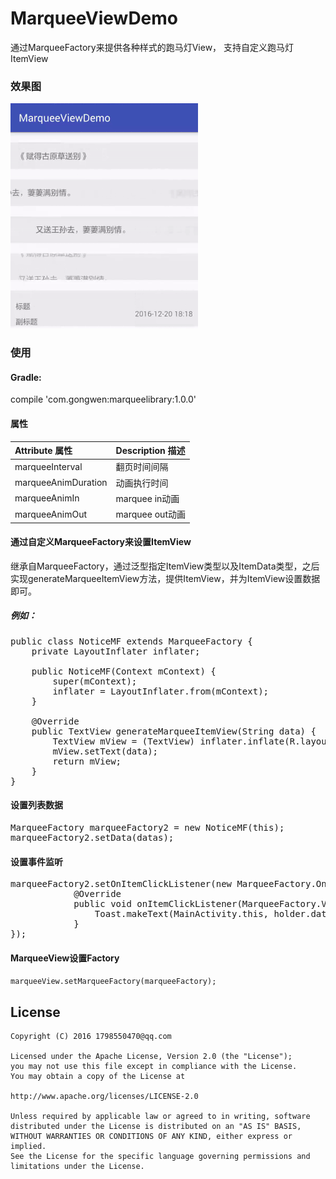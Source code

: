 # MarqueeViewDemo
通过MarqueeFactory来提供各种样式的跑马灯View，
支持自定义跑马灯ItemView

### 效果图
<img src="/screenshot/screen_shot.gif"/>

### 使用

#### Gradle:
compile 'com.gongwen:marqueelibrary:1.0.0'

#### 属性

| Attribute 属性          | Description 描述 |
|:---				     |:---|
| marqueeInterval         |    翻页时间间隔       |
| marqueeAnimDuration         | 动画执行时间            |
| marqueeAnimIn         |  marquee in动画          |
| marqueeAnimOut         | marquee out动画          |

#### 通过自定义MarqueeFactory来设置ItemView
继承自MarqueeFactory，通过泛型指定ItemView类型以及ItemData类型，之后实现generateMarqueeItemView方法，提供ItemView，并为ItemView设置数据即可。
##### 例如：
<pre>
public class NoticeMF extends MarqueeFactory<TextView, String> {
    private LayoutInflater inflater;

    public NoticeMF(Context mContext) {
        super(mContext);
        inflater = LayoutInflater.from(mContext);
    }

    @Override
    public TextView generateMarqueeItemView(String data) {
        TextView mView = (TextView) inflater.inflate(R.layout.notice_item, null);
        mView.setText(data);
        return mView;
    }
}
</pre>

#### 设置列表数据
<pre>
MarqueeFactory<TextView, String> marqueeFactory2 = new NoticeMF(this);
marqueeFactory2.setData(datas);
</pre>

#### 设置事件监听
<pre>
marqueeFactory2.setOnItemClickListener(new MarqueeFactory.OnItemClickListener<TextView, String>() {
            @Override
            public void onItemClickListener(MarqueeFactory.ViewHolder<TextView, String> holder) {
                Toast.makeText(MainActivity.this, holder.data, Toast.LENGTH_SHORT).show();
            }
});
</pre>

#### MarqueeView设置Factory
<code>marqueeView.setMarqueeFactory(marqueeFactory);</code>

License
--
    Copyright (C) 2016 1798550470@qq.com

    Licensed under the Apache License, Version 2.0 (the "License");
    you may not use this file except in compliance with the License.
    You may obtain a copy of the License at

    http://www.apache.org/licenses/LICENSE-2.0

    Unless required by applicable law or agreed to in writing, software
    distributed under the License is distributed on an "AS IS" BASIS,
    WITHOUT WARRANTIES OR CONDITIONS OF ANY KIND, either express or implied.
    See the License for the specific language governing permissions and
    limitations under the License.